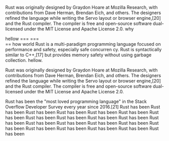 Rust was originally designed by Graydon Hoare at Mozilla Research, with contributions from Dave Herman, Brendan Eich, and others. The designers refined the language while writing the Servo layout or browser engine,[20] and the Rust compiler. The compiler is free and open-source software dual-licensed under the MIT License and Apache License 2.0.
  why    
                                        


  hellow
  === ===   
   == how
world
Rust is a multi-paradigm programming language focused on performance and safety, especially safe concurren  cy.
Rust is syntactically similar to C++,[17] but provides memory
safety without using garbage collection.
hellow.

Rust was originally designed by Graydon Hoare at Mozilla Research, with contributions from Dave Herman, Brendan Eich, and others. The designers refined the language while writing the Servo layout or browser engine,[20] and the Rust compiler. The compiler is free and open-source software dual-licensed under the MIT License and Apache License 2.0.

Rust has been the "most loved programming language" in the Stack Overflow Developer Survey every year since 2016.[21] 
Rust has been
Rust has been
Rust has been
Rust has been
Rust has been
Rust has been
Rust has been
Rust has been
Rust has been
Rust has been
Rust has been
Rust has been
Rust has been
Rust has been
Rust has been
Rust has been
Rust has been
Rust has been
Rust has been
Rust has been
Rust has been
Rust has been
